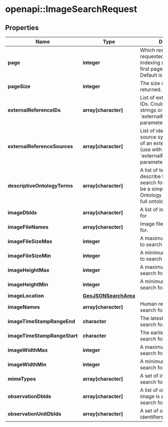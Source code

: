 # openapi::ImageSearchRequest

## Properties
Name | Type | Description | Notes
------------ | ------------- | ------------- | -------------
**page** | **integer** | Which result page is requested. The page indexing starts at 0 (the first page is &#39;page&#39;&#x3D; 0). Default is &#x60;0&#x60;. | [optional] 
**pageSize** | **integer** | The size of the pages to be returned. Default is &#x60;1000&#x60;. | [optional] 
**externalReferenceIDs** | **array[character]** | List of external reference IDs. Could be a simple strings or a URIs. (use with &#x60;externalReferenceSources&#x60; parameter) | [optional] 
**externalReferenceSources** | **array[character]** | List of identifiers for the source system or database of an external reference (use with &#x60;externalReferenceIDs&#x60; parameter) | [optional] 
**descriptiveOntologyTerms** | **array[character]** | A list of terms to formally describe the image to search for. Each item could be a simple Tag, an Ontology reference Id, or a full ontology URL. | [optional] 
**imageDbIds** | **array[character]** | A list of image Ids to search for | [optional] 
**imageFileNames** | **array[character]** | Image file names to search for. | [optional] 
**imageFileSizeMax** | **integer** | A maximum image file size to search for. | [optional] 
**imageFileSizeMin** | **integer** | A minimum image file size to search for. | [optional] 
**imageHeightMax** | **integer** | A maximum image height to search for. | [optional] 
**imageHeightMin** | **integer** | A minimum image height to search for. | [optional] 
**imageLocation** | [**GeoJSONSearchArea**](geoJSONSearchArea.md) |  | [optional] 
**imageNames** | **array[character]** | Human readable names to search for. | [optional] 
**imageTimeStampRangeEnd** | **character** | The latest timestamp to search for. | [optional] 
**imageTimeStampRangeStart** | **character** | The earliest timestamp to search for. | [optional] 
**imageWidthMax** | **integer** | A maximum image width to search for. | [optional] 
**imageWidthMin** | **integer** | A minimum image width to search for. | [optional] 
**mimeTypes** | **array[character]** | A set of image file types to search for. | [optional] 
**observationDbIds** | **array[character]** | A list of observation Ids this image is associated with to search for | [optional] 
**observationUnitDbIds** | **array[character]** | A set of observation unit identifiers to search for. | [optional] 


